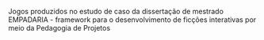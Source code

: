 Jogos produzidos no estudo de caso da dissertação de mestrado EMPADARIA - framework para o desenvolvimento de ficções interativas por meio da Pedagogia de Projetos
